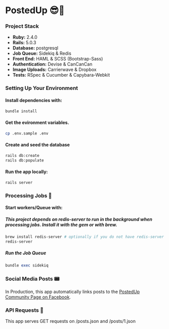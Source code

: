 # PostedUp 😎📲

### Project Stack

* **Ruby:** 2.4.0
* **Rails:** 5.0.3
* **Database:** postgresql
* **Job Queue:** Sidekiq & Redis
* **Front End:** HAML & SCSS (Bootstrap-Sass)
* **Authentication:** Devise & CanCanCan
* **Image Uploads:** Carrierwave & Dropbox
* **Tests:** RSpec & Cucumber & Capybara-Webkit

### Setting Up Your Environment

#### Install dependencies with:

```bash
bundle install
```

#### Get the evironment variables. 

```bash
cp .env.sample .env
```

#### Create and seed the database

``` bash
rails db:create
rails db:populate
```

#### Run the app locally:

``` bash
rails server 
```


### Processing Jobs 🤺

#### Start workers/Queue with:

##### This project depends on redis-server to run in the background when processing jobs. Install it with the gem or with brew.

``` bash
brew install redis-server # optionally if you do not have redis-server on OSX
redis-server
```

##### Run the Job Queue

``` ruby
bundle exec sidekiq
```


### Social Media Posts 📟

In Production, this app automatically links posts to the [PostedUp Community Page on Facebook](https://www.facebook.com/PostedUp-App-Community-214327459084678/).


### API Requests 👾

This app serves GET requests on /posts.json and /posts/1.json
